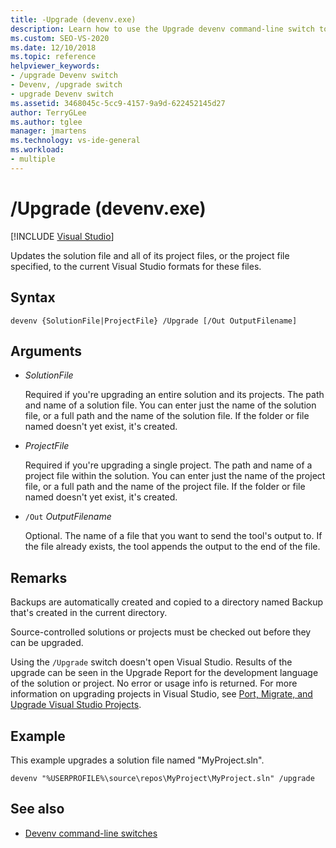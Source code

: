 ```yaml
---
title: -Upgrade (devenv.exe)
description: Learn how to use the Upgrade devenv command-line switch to update the solution file and all of its project files, or the project file specified, to the current Visual Studio formats for these files.
ms.custom: SEO-VS-2020
ms.date: 12/10/2018
ms.topic: reference
helpviewer_keywords:
- /upgrade Devenv switch
- Devenv, /upgrade switch
- upgrade Devenv switch
ms.assetid: 3468045c-5cc9-4157-9a9d-622452145d27
author: TerryGLee
ms.author: tglee
manager: jmartens
ms.technology: vs-ide-general
ms.workload:
- multiple
---
```

# /Upgrade (devenv.exe)

 [!INCLUDE [Visual Studio](~/includes/applies-to-version/vs-not-mac.md)]

Updates the solution file and all of its project files, or the project file specified, to the current Visual Studio formats for these files.

## Syntax

```shell
devenv {SolutionFile|ProjectFile} /Upgrade [/Out OutputFilename]
```

## Arguments

- *SolutionFile*

  Required if you're upgrading an entire solution and its projects. The path and name of a solution file. You can enter just the name of the solution file, or a full path and the name of the solution file. If the folder or file named doesn't yet exist, it's created.

- *ProjectFile*

  Required if you're upgrading a single project. The path and name of a project file within the solution. You can enter just the name of the project file, or a full path and the name of the project file. If the folder or file named doesn't yet exist, it's created.

- `/Out` *OutputFilename*

  Optional. The name of a file that you want to send the tool's output to. If the file already exists, the tool appends the output to the end of the file.

## Remarks

Backups are automatically created and copied to a directory named Backup that's created in the current directory.

Source-controlled solutions or projects must be checked out before they can be upgraded.

Using the `/Upgrade` switch doesn't open Visual Studio. Results of the upgrade can be seen in the Upgrade Report for the development language of the solution or project. No error or usage info is returned. For more information on upgrading projects in Visual Studio, see [Port, Migrate, and Upgrade Visual Studio Projects](../../porting/port-migrate-and-upgrade-visual-studio-projects.md).

## Example

This example upgrades a solution file named "MyProject.sln".

```shell
devenv "%USERPROFILE%\source\repos\MyProject\MyProject.sln" /upgrade
```

## See also

- [Devenv command-line switches](../../ide/reference/devenv-command-line-switches.md)
